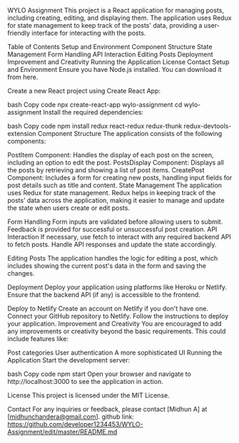 


WYLO Assignment
This project is a React application for managing posts, including creating, editing, and displaying them. The application uses Redux for state management to keep track of the posts' data, providing a user-friendly interface for interacting with the posts.

Table of Contents
Setup and Environment
Component Structure
State Management
Form Handling
API Interaction
Editing Posts
Deployment
Improvement and Creativity
Running the Application
License
Contact
Setup and Environment
Ensure you have Node.js installed. You can download it from here.

Create a new React project using Create React App:

bash
Copy code
npx create-react-app wylo-assignment
cd wylo-assignment
Install the required dependencies:

bash
Copy code
npm install redux react-redux redux-thunk redux-devtools-extension
Component Structure
The application consists of the following components:

PostItem Component: Handles the display of each post on the screen, including an option to edit the post.
PostsDisplay Component: Displays all the posts by retrieving and showing a list of post items.
CreatePost Component: Includes a form for creating new posts, handling input fields for post details such as title and content.
State Management
The application uses Redux for state management. Redux helps in keeping track of the posts’ data across the application, making it easier to manage and update the state when users create or edit posts.

Form Handling
Form inputs are validated before allowing users to submit.
Feedback is provided for successful or unsuccessful post creation.
API Interaction
If necessary, use fetch to interact with any required backend API to fetch posts. Handle API responses and update the state accordingly.

Editing Posts
The application handles the logic for editing a post, which includes showing the current post's data in the form and saving the changes.

Deployment
Deploy your application using platforms like Heroku or Netlify. Ensure that the backend API (if any) is accessible to the frontend.

Deploy to Netlify
Create an account on Netlify if you don't have one.
Connect your GitHub repository to Netlify.
Follow the instructions to deploy your application.
Improvement and Creativity
You are encouraged to add any improvements or creativity beyond the basic requirements. This could include features like:

Post categories
User authentication
A more sophisticated UI
Running the Application
Start the development server:

bash
Copy code
npm start
Open your browser and navigate to http://localhost:3000 to see the application in action.

License
This project is licensed under the MIT License.

Contact
For any inquiries or feedback, please contact [Midhun A] at [midhunchandera@gmail.com].
github link: https://github.com/developer1234453/WYLO-Assignment/edit/master/README.md
